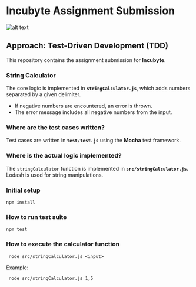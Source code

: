 # Incubyte Assignment Submission

![alt text](https://cdn.prod.website-files.com/6626410e05635d300b393781/6626470cbc8d6debaaa5adeb_Incubyte%20Logo.svg)

## Approach: Test-Driven Development (TDD)

This repository contains the assignment submission for **Incubyte**.

### String Calculator
The core logic is implemented in **`stringCalculator.js`**, which adds numbers separated by a given delimiter.

- If negative numbers are encountered, an error is thrown.
- The error message includes all negative numbers from the input.

### Where are the test cases written?
Test cases are written in **`test/test.js`** using the **Mocha** test framework.

### Where is the actual logic implemented?
The `stringCalculator` function is implemented in **`src/stringCalculator.js`**.  
Lodash is used for string manipulations.

### Initial setup
```
npm install
```

### How to run test suite
```
npm test
```

### How to execute the calculator function
```
 node src/stringCalculator.js <input> 
```
Example: 
```
 node src/stringCalculator.js 1,5
```

